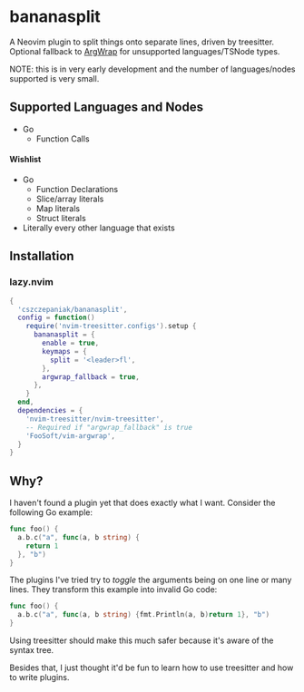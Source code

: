 # bananasplit
A Neovim plugin to split things onto separate lines, driven by treesitter. Optional fallback to [ArgWrap]() for
unsupported languages/TSNode types.

NOTE: this is in very early development and the number of languages/nodes supported is very small.

## Supported Languages and Nodes
- Go
  - Function Calls

#### Wishlist
- Go
  - Function Declarations
  - Slice/array literals
  - Map literals
  - Struct literals
- Literally every other language that exists

## Installation

### lazy.nvim

```lua
{
  'cszczepaniak/bananasplit',
  config = function()
    require('nvim-treesitter.configs').setup {
      bananasplit = {
        enable = true,
        keymaps = {
          split = '<leader>fl',
        },
        argwrap_fallback = true,
      },
    }
  end,
  dependencies = {
    'nvim-treesitter/nvim-treesitter',
    -- Required if "argwrap_fallback" is true
    'FooSoft/vim-argwrap',
  }
}
```

## Why?
I haven't found a plugin yet that does exactly what I want. Consider the following Go example:

```go
func foo() {
  a.b.c("a", func(a, b string) {
    return 1
  }, "b")
}
```

The plugins I've tried try to _toggle_ the arguments being on one line or many lines. They transform
this example into invalid Go code:

```go
func foo() {
  a.b.c("a", func(a, b string) {fmt.Println(a, b)return 1}, "b")
}
```

Using treesitter should make this much safer because it's aware of the syntax tree.

Besides that, I just thought it'd be fun to learn how to use treesitter and how to write plugins.
